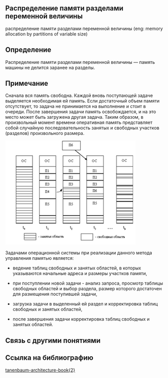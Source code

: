 ## Распределение памяти разделами переменной величины
распределение памяти разделами переменной величины (eng: memory allocation by partitions of variable size) 

## Определение
Распределение памяти разделами переменной величины — память машины не делится заранее на разделы.
## Примечание
Сначала вся память свободна. Каждой вновь поступающей задаче выделяется необходимая ей память. Если достаточный объем памяти отсутствует, то задача не принимается на выполнение и стоит в очереди. После завершения задачи память освобождается, и на это место может быть загружена другая задача. Таким образом, в произвольный момент времени оперативная память представляет собой случайную последовательность 
занятых и свободных участков (разделов) произвольного размера. 

![memory allocation by partitions of variable size](https://github.com/vernikkkkkkkkkkkkkkkkkkk/concept_new/blob/main/images/memory%20allocation%20by%20partitions%20of%20variable%20size.png)

Задачами операционной системы при реализации данного метода управления
памятью является:

- ведение таблиц свободных и занятых областей, в которых указываются
начальные адреса и размеры участков памяти,

- при поступлении новой задачи - анализ запроса, просмотр таблицы
свободных областей и выбор раздела, размер которого достаточен для размещения
поступившей задачи,

- загрузка задачи в выделенный ей раздел и корректировка таблиц свободных
и занятых областей,

- после завершения задачи корректировка таблиц свободных и занятых
областей.

## Связь с другими понятиями

## Cсылка на библиографию
[tanenbaum-architecture-book{2}](https://github.com/vernikkkkkkkkkkkkkkkkkkk/concept_new/blob/main/bibliography/tanenbaum-architecture-book%7B2%7D.md)

